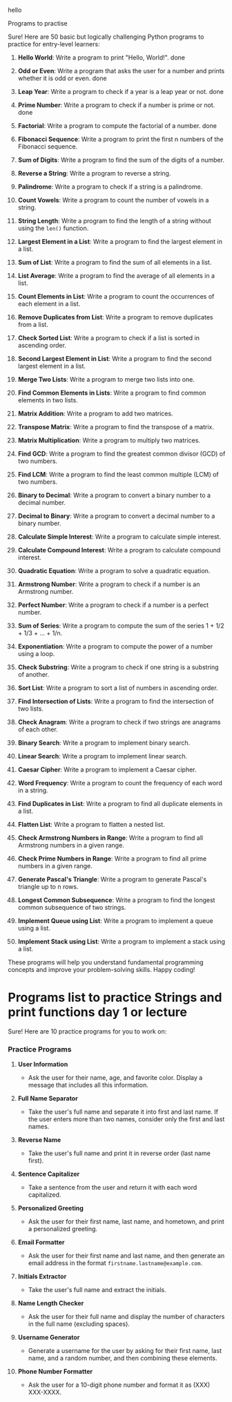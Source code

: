 hello

Programs to practise

Sure! Here are 50 basic but logically challenging Python programs to practice for entry-level learners:

1. **Hello World**:
   Write a program to print "Hello, World!".
done
2. **Odd or Even**:
   Write a program that asks the user for a number and prints whether it is odd or even.
done
3. **Leap Year**:
   Write a program to check if a year is a leap year or not.
done
4. **Prime Number**:
   Write a program to check if a number is prime or not.
done
5. **Factorial**:
   Write a program to compute the factorial of a number.
done
6. **Fibonacci Sequence**:
   Write a program to print the first n numbers of the Fibonacci sequence.

7. **Sum of Digits**:
   Write a program to find the sum of the digits of a number.

8. **Reverse a String**:
   Write a program to reverse a string.

9. **Palindrome**:
   Write a program to check if a string is a palindrome.

10. **Count Vowels**:
    Write a program to count the number of vowels in a string.

11. **String Length**:
    Write a program to find the length of a string without using the `len()` function.

12. **Largest Element in a List**:
    Write a program to find the largest element in a list.

13. **Sum of List**:
    Write a program to find the sum of all elements in a list.

14. **List Average**:
    Write a program to find the average of all elements in a list.

15. **Count Elements in List**:
    Write a program to count the occurrences of each element in a list.

16. **Remove Duplicates from List**:
    Write a program to remove duplicates from a list.

17. **Check Sorted List**:
    Write a program to check if a list is sorted in ascending order.

18. **Second Largest Element in List**:
    Write a program to find the second largest element in a list.

19. **Merge Two Lists**:
    Write a program to merge two lists into one.

20. **Find Common Elements in Lists**:
    Write a program to find common elements in two lists.

21. **Matrix Addition**:
    Write a program to add two matrices.

22. **Transpose Matrix**:
    Write a program to find the transpose of a matrix.

23. **Matrix Multiplication**:
    Write a program to multiply two matrices.

24. **Find GCD**:
    Write a program to find the greatest common divisor (GCD) of two numbers.

25. **Find LCM**:
    Write a program to find the least common multiple (LCM) of two numbers.

26. **Binary to Decimal**:
    Write a program to convert a binary number to a decimal number.

27. **Decimal to Binary**:
    Write a program to convert a decimal number to a binary number.

28. **Calculate Simple Interest**:
    Write a program to calculate simple interest.

29. **Calculate Compound Interest**:
    Write a program to calculate compound interest.

30. **Quadratic Equation**:
    Write a program to solve a quadratic equation.

31. **Armstrong Number**:
    Write a program to check if a number is an Armstrong number.

32. **Perfect Number**:
    Write a program to check if a number is a perfect number.

33. **Sum of Series**:
    Write a program to compute the sum of the series 1 + 1/2 + 1/3 + ... + 1/n.

34. **Exponentiation**:
    Write a program to compute the power of a number using a loop.

35. **Check Substring**:
    Write a program to check if one string is a substring of another.

36. **Sort List**:
    Write a program to sort a list of numbers in ascending order.

37. **Find Intersection of Lists**:
    Write a program to find the intersection of two lists.

38. **Check Anagram**:
    Write a program to check if two strings are anagrams of each other.

39. **Binary Search**:
    Write a program to implement binary search.

40. **Linear Search**:
    Write a program to implement linear search.

41. **Caesar Cipher**:
    Write a program to implement a Caesar cipher.

42. **Word Frequency**:
    Write a program to count the frequency of each word in a string.

43. **Find Duplicates in List**:
    Write a program to find all duplicate elements in a list.

44. **Flatten List**:
    Write a program to flatten a nested list.

45. **Check Armstrong Numbers in Range**:
    Write a program to find all Armstrong numbers in a given range.

46. **Check Prime Numbers in Range**:
    Write a program to find all prime numbers in a given range.

47. **Generate Pascal's Triangle**:
    Write a program to generate Pascal's triangle up to n rows.

48. **Longest Common Subsequence**:
    Write a program to find the longest common subsequence of two strings.

49. **Implement Queue using List**:
    Write a program to implement a queue using a list.

50. **Implement Stack using List**:
    Write a program to implement a stack using a list.

These programs will help you understand fundamental programming concepts and improve your problem-solving skills. Happy coding!


# Programs list to practice Strings and print functions day 1 or lecture

Sure! Here are 10 practice programs for you to work on:

### Practice Programs

1. **User Information**
   - Ask the user for their name, age, and favorite color. Display a message that includes all this information.

2. **Full Name Separator**
   - Take the user's full name and separate it into first and last name. If the user enters more than two names, consider only the first and last names.

3. **Reverse Name**
   - Take the user's full name and print it in reverse order (last name first).

4. **Sentence Capitalizer**
   - Take a sentence from the user and return it with each word capitalized.

5. **Personalized Greeting**
   - Ask the user for their first name, last name, and hometown, and print a personalized greeting.

6. **Email Formatter**
   - Ask the user for their first name and last name, and then generate an email address in the format `firstname.lastname@example.com`.

7. **Initials Extractor**
   - Take the user's full name and extract the initials.

8. **Name Length Checker**
   - Ask the user for their full name and display the number of characters in the full name (excluding spaces).

9. **Username Generator**
   - Generate a username for the user by asking for their first name, last name, and a random number, and then combining these elements.

10. **Phone Number Formatter**
    - Ask the user for a 10-digit phone number and format it as (XXX) XXX-XXXX.